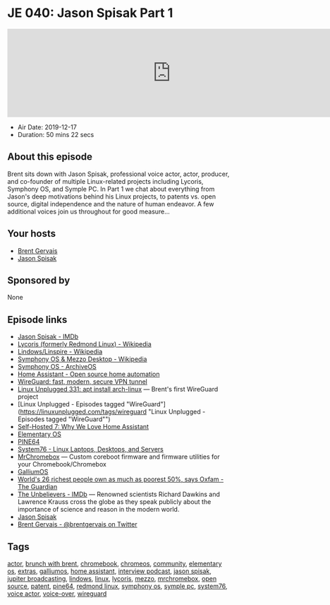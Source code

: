 # JE 040: Jason Spisak Part 1

<iframe src="https://player.fireside.fm/v2/WTrMvATU+D88P6gVk?theme=dark" width="740" height="200" frameborder="0" scrolling="no"></iframe>

* Air Date: 2019-12-17
* Duration: 50 mins 22 secs

## About this episode

Brent sits down with Jason Spisak, professional voice actor, actor, producer, and co-founder of multiple Linux-related projects including Lycoris, Symphony OS, and Symple PC. In Part 1 we chat about everything from Jason's deep motivations behind his Linux projects, to patents vs. open source, digital independence and the nature of human endeavor. A few additional voices join us throughout for good measure...

## Your hosts
* [Brent Gervais](https://extras.show//hosts/brent)
* [Jason Spisak](https://extras.show//guests/jason-spisak)

## Sponsored by

None



## Episode links

  * [Jason Spisak - IMDb](https://www.imdb.com/name/nm1032853/ "Jason Spisak - IMDb")
  * [Lycoris (formerly Redmond Linux) - Wikipedia](https://en.wikipedia.org/wiki/Lycoris_\(company\) "Lycoris \(formerly Redmond Linux\) - Wikipedia")
  * [Lindows/Linspire - Wikipedia](https://en.wikipedia.org/wiki/Linspire#History "Lindows/Linspire - Wikipedia")
  * [Symphony OS & Mezzo Desktop - Wikipedia](https://en.wikipedia.org/wiki/Symphony_OS "Symphony OS & Mezzo Desktop - Wikipedia")
  * [Symphony OS - ArchiveOS](https://archiveos.org/symphony/ "Symphony OS - ArchiveOS")
  * [Home Assistant - Open source home automation](https://www.home-assistant.io/ "Home Assistant - Open source home automation")
  * [WireGuard: fast, modern, secure VPN tunnel](https://www.wireguard.com/ "WireGuard: fast, modern, secure VPN tunnel")
  * [Linux Unplugged 331: apt install arch-linux](https://linuxunplugged.com/331 "Linux Unplugged 331: apt install arch-linux") — Brent's first WireGuard project
  * [Linux Unplugged - Episodes tagged "WireGuard"](https://linuxunplugged.com/tags/wireguard "Linux Unplugged - Episodes tagged "WireGuard"")
  * [Self-Hosted 7: Why We Love Home Assistant](https://selfhosted.show/7 "Self-Hosted 7: Why We Love Home Assistant")
  * [Elementary OS](https://elementary.io/ "Elementary OS")
  * [PINE64](https://www.pine64.org/ "PINE64")
  * [System76 - Linux Laptops, Desktops, and Servers](https://system76.com/ "System76 - Linux Laptops, Desktops, and Servers")
  * [MrChromebox](https://mrchromebox.tech/ "MrChromebox") — Custom coreboot firmware and firmware utilities for your Chromebook/Chromebox
  * [GalliumOS](https://galliumos.org/ "GalliumOS")
  * [World's 26 richest people own as much as poorest 50%, says Oxfam - The Guardian](https://www.theguardian.com/business/2019/jan/21/world-26-richest-people-own-as-much-as-poorest-50-per-cent-oxfam-report "World's 26 richest people own as much as poorest 50%, says Oxfam - The Guardian")
  * [The Unbelievers - IMDb](https://www.imdb.com/title/tt2636522/ "The Unbelievers - IMDb") — Renowned scientists Richard Dawkins and Lawrence Krauss cross the globe as they speak publicly about the importance of science and reason in the modern world.
  * [Jason Spisak](http://www.jasonspisak.com/ "Jason Spisak")
  * [Brent Gervais - @brentgervais on Twitter](https://twitter.com/brentgervais "Brent Gervais - @brentgervais on Twitter")



## Tags

[actor](https://extras.show//tags/actor), [brunch with brent](https://extras.show//tags/brunch%20with%20brent), [chromebook](https://extras.show//tags/chromebook), [chromeos](https://extras.show//tags/chromeos), [community](https://extras.show//tags/community), [elementary os](https://extras.show//tags/elementary%20os), [extras](https://extras.show//tags/extras), [galliumos](https://extras.show//tags/galliumos), [home assistant](https://extras.show//tags/home%20assistant), [interview podcast](https://extras.show//tags/interview%20podcast), [jason spisak](https://extras.show//tags/jason%20spisak), [jupiter broadcasting](https://extras.show//tags/jupiter%20broadcasting), [lindows](https://extras.show//tags/lindows), [linux](https://extras.show//tags/linux), [lycoris](https://extras.show//tags/lycoris), [mezzo](https://extras.show//tags/mezzo), [mrchromebox](https://extras.show//tags/mrchromebox), [open source](https://extras.show//tags/open%20source), [patent](https://extras.show//tags/patent), [pine64](https://extras.show//tags/pine64), [redmond linux](https://extras.show//tags/redmond%20linux), [symphony os](https://extras.show//tags/symphony%20os), [symple pc](https://extras.show//tags/symple%20pc), [system76](https://extras.show//tags/system76), [voice actor](https://extras.show//tags/voice%20actor), [voice-over](https://extras.show//tags/voice-over), [wireguard](https://extras.show//tags/wireguard)